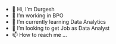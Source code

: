 - 👋 Hi, I’m Durgesh
- 👀 I’m working in BPO
- 🌱 I’m currently learning Data Analytics
- 💞️ I’m looking to get Job as Data Analyst
- 📫 How to reach me ...

<!---
durgeshkk7/durgeshkk7 is a ✨ special ✨ repository because its `README.md` (this file) appears on your GitHub profile.
You can click the Preview link to take a look at your changes.
--->
